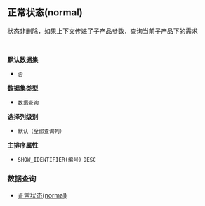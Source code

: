 ## 正常状态(normal) <!-- {docsify-ignore-all} -->

状态非删除，如果上下文传递了子产品参数，查询当前子产品下的需求

<br>
<p class="panel-title"><b>默认数据集</b></p>

* `否`

<p class="panel-title"><b>数据集类型</b></p>

* `数据查询`

<p class="panel-title"><b>选择列级别</b></p>

* `默认（全部查询列）`


<p class="panel-title"><b>主排序属性</b></p>

* `SHOW_IDENTIFIER(编号)` `DESC`



### 数据查询
  * [正常状态(normal)](module/ProdMgmt/idea/query/normal)
